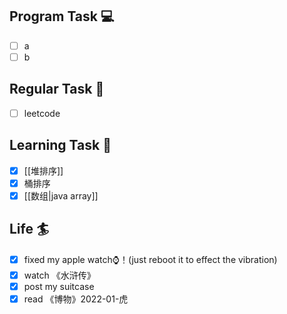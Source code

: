 

## Program Task  💻
- [ ] a
- [ ] b

## Regular Task  🤡
- [ ] leetcode

## Learning Task 🎯
- [x] [[堆排序]]
- [x] 桶排序
- [x] [[数组|java array]] 

## Life 🏄
- [x] fixed my apple watch⌚️！(just reboot it to effect the vibration)
- [x] watch 《水浒传》
- [x] post my suitcase
- [x] read 《博物》2022-01-虎